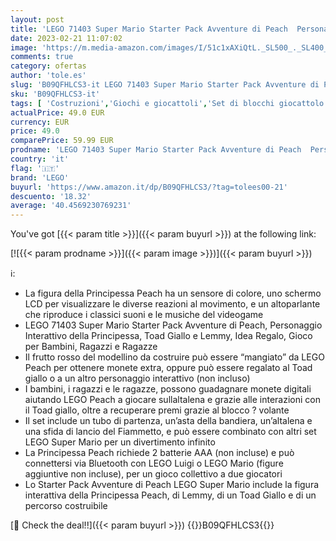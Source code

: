 ```yaml
---
layout: post
title: 'LEGO 71403 Super Mario Starter Pack Avventure di Peach  Personaggio Interattivo della Principessa  Toad Giallo e Lemmy  Idea Regalo  Gioco per Bambini  Ragazzi e Ragazze'
date: 2023-02-21 11:07:02
image: 'https://m.media-amazon.com/images/I/51c1xAXiQtL._SL500_._SL400_.jpg'
comments: true
category: ofertas
author: 'tole.es'
slug: 'B09QFHLCS3-it LEGO 71403 Super Mario Starter Pack Avventure di Peach...'
sku: 'B09QFHLCS3-it'
tags: [ 'Costruzioni','Giochi e giocattoli','Set di blocchi giocattolo impilabili','Set di costruzioni giocattolo','lego','🇮🇹', ]
actualPrice: 49.0 EUR
currency: EUR
price: 49.0
comparePrice: 59.99 EUR
prodname: 'LEGO 71403 Super Mario Starter Pack Avventure di Peach  Personaggio Interattivo della Principessa  Toad Giallo e Lemmy  Idea Regalo  Gioco per Bambini  Ragazzi e Ragazze'
country: 'it'
flag: '🇮🇹'
brand: 'LEGO'
buyurl: 'https://www.amazon.it/dp/B09QFHLCS3/?tag=tolees00-21'
descuento: '18.32'
average: '40.4569230769231'
---
```


You've got [{{< param title >}}]({{< param buyurl >}}) at the following link:

[![{{< param prodname >}}]({{< param image >}})]({{< param buyurl >}})

ℹ️:

- La figura della Principessa Peach ha un sensore di colore, uno schermo LCD per visualizzare le diverse reazioni al movimento, e un altoparlante che riproduce i classici suoni e le musiche del videogame
- LEGO 71403 Super Mario Starter Pack Avventure di Peach, Personaggio Interattivo della Principessa, Toad Giallo e Lemmy, Idea Regalo, Gioco per Bambini, Ragazzi e Ragazze
- Il frutto rosso del modellino da costruire può essere “mangiato” da LEGO Peach per ottenere monete extra, oppure può essere regalato al Toad giallo o a un altro personaggio interattivo (non incluso)
- I bambini, i ragazzi e le ragazze, possono guadagnare monete digitali aiutando LEGO Peach a giocare sullaltalena e grazie alle interazioni con il Toad giallo, oltre a recuperare premi grazie al blocco ? volante
- Il set include un tubo di partenza, un’asta della bandiera, un’altalena e una sfida di lancio del Fiammetto, e può essere combinato con altri set LEGO Super Mario per un divertimento infinito
- La Principessa Peach richiede 2 batterie AAA (non incluse) e può connettersi via Bluetooth con LEGO Luigi o LEGO Mario (figure aggiuntive non incluse), per un gioco collettivo a due giocatori
- Lo Starter Pack Avventure di Peach LEGO Super Mario include la figura interattiva della Principessa Peach, di Lemmy, di un Toad Giallo e di un percorso costruibile

[🛒 Check the deal!!]({{< param buyurl >}})
{{<world>}}B09QFHLCS3{{</world>}}
